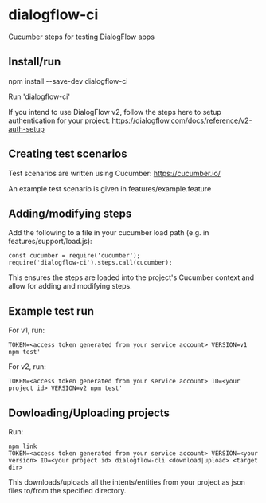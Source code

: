 # dialogflow-ci
Cucumber steps for testing DialogFlow apps

## Install/run
npm install --save-dev dialogflow-ci

Run 'dialogflow-ci'

If you intend to use DialogFlow v2, follow the steps here to setup authentication for your project:
  https://dialogflow.com/docs/reference/v2-auth-setup

## Creating test scenarios
Test scenarios are written using Cucumber: https://cucumber.io/

An example test scenario is given in features/example.feature

## Adding/modifying steps

Add the following to a file in your cucumber load path (e.g. in features/support/load.js):
```
const cucumber = require('cucumber');
require('dialogflow-ci').steps.call(cucumber);
```

This ensures the steps are loaded into the project's Cucumber context and allow for adding and modifying steps.


## Example test run

For v1, run:
```
TOKEN=<access token generated from your service account> VERSION=v1 npm test'
```

For v2, run:
```
TOKEN=<access token generated from your service account> ID=<your project id> VERSION=v2 npm test'
```

## Dowloading/Uploading projects

Run:
```
npm link
TOKEN=<access token generated from your service account> VERSION=<your version> ID=<your project id> dialogflow-cli <download|upload> <target dir>
```

This downloads/uploads all the intents/entities from your project as json files to/from the specified directory.
